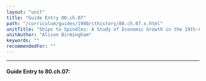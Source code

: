 ```yaml
---
layout: "unit"
title: "Guide Entry 80.ch.07"
path: "/curriculum/guides/1980/cthistory/80.ch.07.x.html"
unitTitle: "Ships to Spindles: A Study of Economic Growth in the 19th-Century Connecticut"
unitAuthor: "Alison Birmingham"
keywords: ""
recommendedFor: ""
---
```

<body>
<hr/>
<h4>
Guide Entry to 80.ch.07:
</h4>
<p>
</p>
</body>
